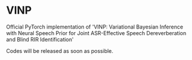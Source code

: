 # VINP
Official PyTorch implementation of 'VINP: Variational Bayesian Inference with Neural Speech Prior for Joint ASR-Effective Speech Dereverberation and Blind RIR Identification'

Codes will be released as soon as possible.
